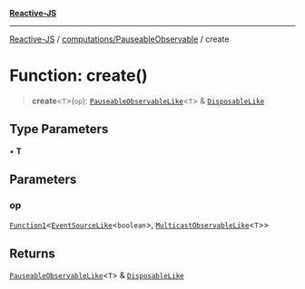 [**Reactive-JS**](../../../README.md)

***

[Reactive-JS](../../../README.md) / [computations/PauseableObservable](../README.md) / create

# Function: create()

> **create**\<`T`\>(`op`): [`PauseableObservableLike`](../../interfaces/PauseableObservableLike.md)\<`T`\> & [`DisposableLike`](../../../utils/interfaces/DisposableLike.md)

## Type Parameters

• **T**

## Parameters

### op

[`Function1`](../../../functions/type-aliases/Function1.md)\<[`EventSourceLike`](../../interfaces/EventSourceLike.md)\<`boolean`\>, [`MulticastObservableLike`](../../interfaces/MulticastObservableLike.md)\<`T`\>\>

## Returns

[`PauseableObservableLike`](../../interfaces/PauseableObservableLike.md)\<`T`\> & [`DisposableLike`](../../../utils/interfaces/DisposableLike.md)
